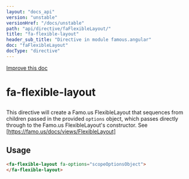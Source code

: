 ```yaml
---
layout: "docs_api"
version: "unstable"
versionHref: "/docs/unstable"
path: "api/directive/faFlexibleLayout/"
title: "fa-flexible-layout"
header_sub_title: "Directive in module famous.angular"
doc: "faFlexibleLayout"
docType: "directive"
---
```


<div class="improve-docs">
  <a href='https://github.com/Famous/famous-angular/edit/master/src/scripts/directives/fa-flexible-layout.js#L1'>
    Improve this doc
  </a>
</div>




<h1 class="api-title">

  fa-flexible-layout



</h1>





This directive will create a Famo.us FlexibleLayout that
sequences from children passed in the provided `options` object,
which passes directly through to the Famo.us FlexibleLayout's
constructor. See [https://famo.us/docs/views/FlexibleLayout]








  
<h2 id="usage">Usage</h2>
  
```html
<fa-flexible-layout fa-options="scopeOptionsObject">
</fa-flexible-layout>
```
  
  

  





